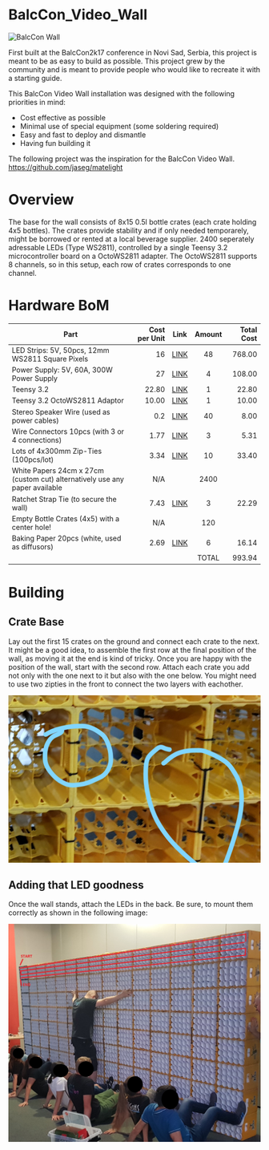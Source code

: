 # BalcCon_Video_Wall

![BalcCon Wall](media/wall_gif.gif)

First built at the BalcCon2k17 conference in Novi Sad, Serbia, this project is meant to be as easy to build as possible.
This project grew by the community and is meant to provide people who would like to recreate it with a starting guide.


This BalcCon Video Wall installation was designed with the following priorities in mind:
- Cost effective as possible
- Minimal use of special equipment (some soldering required)
- Easy and fast to deploy and dismantle
- Having fun building it



The following project was the inspiration for the BalcCon Video Wall.
https://github.com/jaseg/matelight

# Overview

The base for the wall consists of 8x15 0.5l bottle crates (each crate holding 4x5 bottles). The crates provide stability and if only needed temporarely, might be borrowed or rented at a local beverage supplier. 2400 seperately adressable LEDs (Type WS2811), controlled by a single Teensy 3.2 microcontroller board on a OctoWS2811 adapter.
The OctoWS2811 supports 8 channels, so in this setup, each row of crates corresponds to one channel.


# Hardware BoM

| Part                                                                          | Cost per Unit | Link | Amount | Total Cost |
|-------------------------------------------------------------------------------|--------------:|:----:|:------:|-----------:|
| LED Strips: 5V, 50pcs, 12mm WS2811 Square Pixels                              |            16 | [LINK](https://www.aliexpress.com/item/32803645847.html?spm=a2g0o.productlist.0.0.441f20e1bwosun&algo_pvid=5711eaf1-4cf0-4df9-9c0d-b2274c4a2ce6&algo_expid=5711eaf1-4cf0-4df9-9c0d-b2274c4a2ce6-0&btsid=1dc6b135-e73a-4c0d-975e-c16f1bc40198&ws_ab_test=searchweb0_0,searchweb201602_8,searchweb201603_60) |   48   |     768.00 |
| Power Supply: 5V, 60A, 300W Power Supply                                      |            27 | [LINK](https://www.banggood.com/AC-110-220V-To-DC-5V-60A-300W-Driver-Switch-Power-Supply-Transformer-For-LED-Strip-Light-p-1094564.html?rmmds=search&cur_warehouse=CN) |    4   |     108.00 |
| Teensy 3.2                                                                    |         22.80 | [LINK](https://www.pjrc.com/store/teensy32_pins.html) |    1   |      22.80 |
| Teensy 3.2 OctoWS2811 Adaptor                                                 |         10.00 | [LINK](https://www.pjrc.com/store/octo28_adaptor.html) |    1   |      10.00 |
| Stereo Speaker Wire (used as power cables)                                    |           0.2 | [LINK]() |   40   |       8.00 |
| Wire Connectors 10pcs  (with 3 or 4 connections)                              |          1.77 | [LINK](https://www.aliexpress.com/item/32875751312.html?spm=a2g0s.8937460.0.0.62c62e0eZ1zAF1) |    3   |       5.31 |
| Lots of 4x300mm Zip-Ties (100pcs/lot)                                           |          3.34 | [LINK](https://www.aliexpress.com/item/33046656080.html?spm=a2g0o.productlist.0.0.457711abtB9bWJ&algo_pvid=d6c8c6b9-2f94-4266-99e1-77a1d78349ad&algo_expid=d6c8c6b9-2f94-4266-99e1-77a1d78349ad-6&btsid=723c11c6-0c6e-4ee4-8d97-53ee8c822230&ws_ab_test=searchweb0_0,searchweb201602_8,searchweb201603_60) |   10   |      33.40 |
| White Papers 24cm x 27cm (custom cut)  alternatively use any paper available  |           N/A |      |  2400  |            |
| Ratchet Strap Tie (to secure the wall)                                        |          7.43 | [LINK](https://www.aliexpress.com/item/33047604146.html?spm=a2g0o.productlist.0.0.1c057175My65AY&algo_pvid=0357540a-9835-4c6c-a21b-befc95663585&algo_expid=0357540a-9835-4c6c-a21b-befc95663585-1&btsid=2904f696-ae21-451b-8135-08546c64ef44&ws_ab_test=searchweb0_0,searchweb201602_8,searchweb201603_60) |    3   |      22.29 |
| Empty Bottle Crates (4x5) with a center hole!                                 |           N/A |      |   120  |            |
| Baking Paper 20pcs (white, used as diffusors)                                 |          2.69 | [LINK](https://www.aliexpress.com/item/32965656584.html?spm=a2g0s.8937460.0.0.62c62e0eZ1zAF1) |    6   |      16.14 |
|                                                                               |               |      |  TOTAL |     993.94 |


# Building

## Crate Base

Lay out the first 15 crates on the ground and connect each crate to the next. It might be a good idea, to assemble the first row at the final position of the wall, as moving it at the end is kind of tricky.
Once you are happy with the position of the wall, start with the second row. Attach each crate you add not only with the one next to it but also with the one below. 
You might need to use two zipties in the front to connect the two layers with eachother.

![Zip Ties](media/wall_zipties.jpg)


## Adding that LED goodness

Once the wall stands, attach the LEDs in the back. Be sure, to mount them correctly as shown in the following image:

![](media/LED_layout.jpg)




